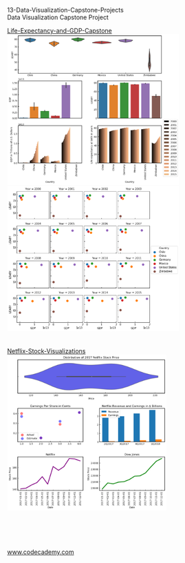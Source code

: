 

<p>13-Data-Visualization-Capstone-Projects</br>
Data Visualization Capstone Project</p>

<div style="float:left">
<a href="Life-Expectancy-and-GDP-Capstone/global_data_capstone_project.ipynb">
Life-Expectancy-and-GDP-Capstone</br>
<img src="Life-Expectancy-and-GDP-Capstone/img/overview_plot.png" alt="img" width="400px">
<img src="Life-Expectancy-and-GDP-Capstone/img/GDP_LEABY.png" alt="img" width="400px" "></a></br></br></br>

<a href="Netflix-Stock-Visualizations">
Netflix-Stock-Visualizations</br>
<img src="Netflix-Stock-Visualizations/netflix_visualizations_project.png" alt="img" width="370px" ></a></br></br></br></br></br></br>
</a>

</div>


www.codecademy.com

